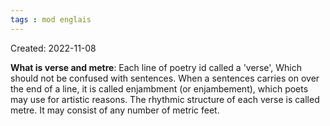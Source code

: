 ```yaml
---
tags : mod englais
---
```

Created: 2022-11-08 

**What is verse and metre**: Each line of poetry id called a 'verse', Which should not be confused with sentences. When a sentences carries on over the end of a line, it is called enjambment (or enjambement), which poets may use for artistic reasons. The rhythmic structure of each verse is called metre. It may consist of any number of metric feet.